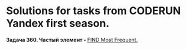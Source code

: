 # Solutions for tasks from CODERUN Yandex first season.
<div></div>
<div><b>Задача 360. Частый элемент - </b> <a href="https://coderun.yandex.ru/seasons/first_2023/tracks/backend/problem/a-1-find-most-frequent" target="_blank">FIND Most Frequent.</a></div>

